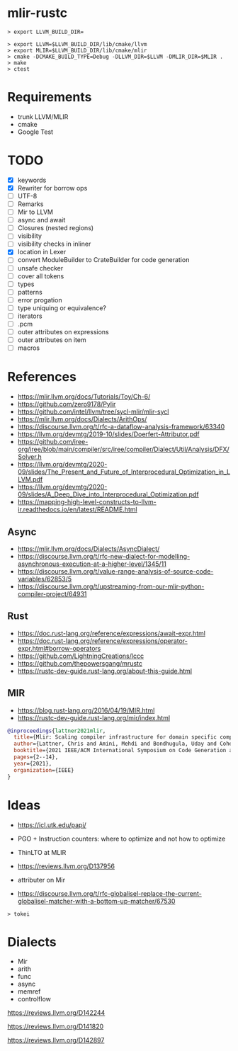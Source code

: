 # mlir-rustc


```console
> export LLVM_BUILD_DIR=

> export LLVM=$LLVM_BUILD_DIR/lib/cmake/llvm
> export MLIR=$LLVM_BUILD_DIR/lib/cmake/mlir
> cmake -DCMAKE_BUILD_TYPE=Debug -DLLVM_DIR=$LLVM -DMLIR_DIR=$MLIR .
> make
> ctest
```

# Requirements

* trunk LLVM/MLIR
* cmake
* Google Test


# TODO

- [x] keywords
- [x] Rewriter for borrow ops
- [ ] UTF-8
- [ ] Remarks
- [ ] Mir to LLVM
- [ ] async and await
- [ ] Closures (nested regions)
- [ ] visibility
- [ ] visibility checks in inliner
- [x] location in Lexer
- [ ] convert ModuleBuilder to CrateBuilder for code generation
- [ ] unsafe checker
- [ ] cover all tokens
- [ ] types
- [ ] patterns
- [ ] error progation
- [ ] type uniquing or equivalence?
- [ ] iterators
- [ ] .pcm
- [ ] outer attributes on expressions
- [ ] outer attributes on item
- [ ] macros

# References

* https://mlir.llvm.org/docs/Tutorials/Toy/Ch-6/
* https://github.com/zero9178/Pylir
* https://github.com/intel/llvm/tree/sycl-mlir/mlir-sycl
* https://mlir.llvm.org/docs/Dialects/ArithOps/
* https://discourse.llvm.org/t/rfc-a-dataflow-analysis-framework/63340
* https://llvm.org/devmtg/2019-10/slides/Doerfert-Attributor.pdf
* https://github.com/iree-org/iree/blob/main/compiler/src/iree/compiler/Dialect/Util/Analysis/DFX/Solver.h
* https://llvm.org/devmtg/2020-09/slides/The_Present_and_Future_of_Interprocedural_Optimization_in_LLVM.pdf
* https://llvm.org/devmtg/2020-09/slides/A_Deep_Dive_into_Interprocedural_Optimization.pdf
* https://mapping-high-level-constructs-to-llvm-ir.readthedocs.io/en/latest/README.html
## Async

* https://mlir.llvm.org/docs/Dialects/AsyncDialect/
* https://discourse.llvm.org/t/rfc-new-dialect-for-modelling-asynchronous-execution-at-a-higher-level/1345/11
* https://discourse.llvm.org/t/value-range-analysis-of-source-code-variables/62853/5
* https://discourse.llvm.org/t/upstreaming-from-our-mlir-python-compiler-project/64931

## Rust

* https://doc.rust-lang.org/reference/expressions/await-expr.html
* https://doc.rust-lang.org/reference/expressions/operator-expr.html#borrow-operators
* https://github.com/LightningCreations/lccc
* https://github.com/thepowersgang/mrustc
* https://rustc-dev-guide.rust-lang.org/about-this-guide.html

## MIR

* https://blog.rust-lang.org/2016/04/19/MIR.html
* https://rustc-dev-guide.rust-lang.org/mir/index.html


```bibtex
@inproceedings{lattner2021mlir,
  title={Mlir: Scaling compiler infrastructure for domain specific computation},
  author={Lattner, Chris and Amini, Mehdi and Bondhugula, Uday and Cohen, Albert and Davis, Andy and Pienaar, Jacques and Riddle, River and Shpeisman, Tatiana and Vasilache, Nicolas and Zinenko, Oleksandr},
  booktitle={2021 IEEE/ACM International Symposium on Code Generation and Optimization (CGO)},
  pages={2--14},
  year={2021},
  organization={IEEE}
}
````



# Ideas

* https://icl.utk.edu/papi/

* PGO + Instruction counters: where to optimize and not how to optimize

* ThinLTO at MLIR

* https://reviews.llvm.org/D137956

* attributer on Mir

* https://discourse.llvm.org/t/rfc-globalisel-replace-the-current-globalisel-matcher-with-a-bottom-up-matcher/67530



```console
> tokei
```


# Dialects

* Mir
* arith
* func
* async
* memref
* controlflow




https://reviews.llvm.org/D142244

https://reviews.llvm.org/D141820

https://reviews.llvm.org/D142897

